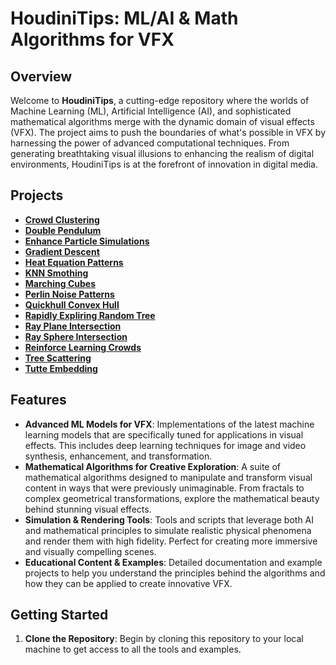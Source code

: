 # HoudiniTips: ML/AI & Math Algorithms for VFX

## Overview

Welcome to **HoudiniTips**, a cutting-edge repository where the worlds of Machine Learning (ML), Artificial Intelligence (AI), and sophisticated mathematical algorithms merge with the dynamic domain of visual effects (VFX). The project aims to push the boundaries of what's possible in VFX by harnessing the power of advanced computational techniques. From generating breathtaking visual illusions to enhancing the realism of digital environments, HoudiniTips is at the forefront of innovation in digital media.

## Projects

- [**Crowd Clustering**](projects/Crowd_Clustering/docs/DOCS.md)
- [**Double Pendulum**](projects/DoublePendulum/docs/DOCS.md)
- [**Enhance Particle Simulations**](projects/Enhance_Particle_Simulation/docs/DOCS.md)
- [**Gradient Descent**](projects/Gradient_Descent/docs)
- [**Heat Equation Patterns**](projects/heat_equation_patterns/docs/How_to_create_patterns_with_the_Heat_equation_in_Vex_language.pdf)
- [**KNN Smothing**](projects/KNN_Smoothing/docs/KNN_3D_Smotthing.pdf)
- [**Marching Cubes**](projects/MarchingCubes/docs/DOCS.md)
- [**Perlin Noise Patterns**](projects/PerlinNoisePatterns/docs/PerlinNoise.pdf)
- [**Quickhull Convex Hull**](projects/Quickhull_Convex_Hull/docs/DOCS.md)
- [**Rapidly Expliring Random Tree**](projects/RapidlyExploringRandomTree/docs/howToPerformRapidlyExploringRandomTree(RRT)Algorithm.pdf)
- [**Ray Plane Intersection**](projects/Ray_Plane_Intersection/docs/howToPerformRayPlaneIntersection.pdf)
- [**Ray Sphere Intersection**](projects/Ray_Sphere_Intersection/docs/howToPerformRaySphereIntersection.pdf)
- [**Reinforce Learning Crowds**](projects/RL_Crowds/docs/DOCS.md)
- [**Tree Scattering**](projects/TreeScattering/docs/DOCS.md)
- [**Tutte Embedding**](projects/Tutte_Embedding/docs/DOCS.md)

## Features

- **Advanced ML Models for VFX**: Implementations of the latest machine learning models that are specifically tuned for applications in visual effects. This includes deep learning techniques for image and video synthesis, enhancement, and transformation.
- **Mathematical Algorithms for Creative Exploration**: A suite of mathematical algorithms designed to manipulate and transform visual content in ways that were previously unimaginable. From fractals to complex geometrical transformations, explore the mathematical beauty behind stunning visual effects.
- **Simulation & Rendering Tools**: Tools and scripts that leverage both AI and mathematical principles to simulate realistic physical phenomena and render them with high fidelity. Perfect for creating more immersive and visually compelling scenes.
- **Educational Content & Examples**: Detailed documentation and example projects to help you understand the principles behind the algorithms and how they can be applied to create innovative VFX.

## Getting Started

1. **Clone the Repository**: Begin by cloning this repository to your local machine to get access to all the tools and examples.

